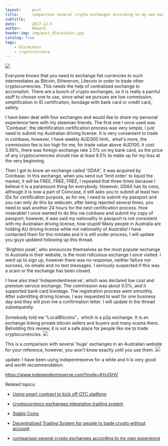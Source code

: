 ```yaml
---
layout:     post
title:      comparison several crypto exchanges according to my own experience
subtitle:   
date:       2017-12-5
author:     Howard
header-img: img/post_blockchain.jpg
catalog: true
tags:
    - blockchain
    - cryptocurrency
---
```



![](https://steemitimages.com/DQmQqnAqoKKQeUtBUJAAiAmKt4n6n4225xnCvzpNnsPBKjx/image.png)

Everyone knows that you need to exchange fiat currencies to such intermediates as  Bitcoin, Ethererum, Litecoin  in order to trade other cryptocurrencies. This needs the help of centralized exchange to accomplish.  There are a bunch of crypto exchanges, so it is really a painful stuff to choose one to use,  since what we pursues are low commission,  simplification in ID certification,  bondage with bank card or credit card, safety. 



I have been deal with four exchanges and would like to share my personal experience here with my steemian friends. The first one I once used was 'Coinbase',  the identification certification process was very simple, I just need to submit my Australian driving license. It is very convenient to trade in coinbase, however, I have weekly AUD300 limit，what's more, the commission fee is too high for me,  for trade value above AUD100, it cost 3.99%,  there was foreign exchange rate 2.5% on my bank card,  so the price of any cryptocurrencies should rise at least 6.5%  to make up for my loss at the very beginning. 



Then I got to know an exchange called 'GDAX', it was acquired by Coinbase.  In this exchange, when you send out 'limit order' to liquid the market, it will be FREE, FREE, FREE, I repeated that three times because I believe it is a paramount thing for everybody.  However,  GDAX has its cons, although it is now a part of Coincase, it still asks you to submit at least two IDs for certification purpose, as for me, I need to submit my passport and you can only do this by webcam, after being rejected several times, you need to wait another 24 hours for the next certification process. How miserable!  I once wanted to do this via coinbase and submit my copy of passport, however, it was said my nationality in passport is not consistent with my Australian driving license, how stupid!  Many people in Australia are holding AU driving license while not nationality of Australia!  I have contacted them for this mistake and it is still under process, I will update you guys updated following up this thread.



'Brighton peak',  who announces themselves as the most popular exchange in Australia in their website, is the most ridiculous exchange I once visited. I went up to sign up, however there was no response, neither failure nor success, no emails and no text messages.  I seriously suspected if this was a scam or the exchange has been closed.



I have also tried 'Independentreserve',  which was declared low cost and premium service exchange.  The commission was about 0.5%, and it supported bank card bondage. The registration process went smoothly. After submitting driving license, I was requested to wait for one business day and they will post me a confirmation letter. I will update in the thread subsequently. 



Somebody told me “LocalBitcoins”，which is a p2p exchange. It is an exchange linking private bitcoin sellers and buyers and many scams there. Beholding this review, it is not a safe place for people like me to trade cryptocurrencies. 
![](https://steemitimages.com/DQmPihrM7jncrMTDm5K9b4pTKLAU3zZn2SUbFbNmFUFj3XG/image.png)




This is a comparison with several 'huge' exchanges in an Australian website for your reference,  however, you won't know exactly until you use them.
![](https://steemitimages.com/DQmbaWZoqk1DAT2ggJVdDrHpib5ysyqyw8m4G2bLDDNTvpZ/image.png)

update: I have been using indepentreserve for a while and it is very good and worth recommendation:

https://www.independentreserve.com?invite=KHJGHV




Related topics:


- [Using smart contract to kick off OTC platform](http://engineerman.club/2018/12/30/Using-smart-contract-to-kick-off-OTC-platform/)

- [cryptocurrency exchanges integration trading system](http://engineerman.club/2018/12/06/cryptocurrency-exchanges-integration-trading-system/)

- [Stable Coins](http://engineerman.club/2018/12/06/Stable-Coins/)

- [Decentralized Trading System for people to trade crypto without account](http://engineerman.club/2018/12/06/Decentralized-Trading-System-for-people-to-trade-crypto-without-account/)

- [comparison several crypto exchanges according to my own experience](http://engineerman.club/2017/12/05/comparison-several-crypto-exchanges-according-to-my-own-experience/)